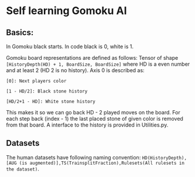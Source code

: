 # Self learning Gomoku AI

## Basics:
In Gomoku black starts.
In code black is 0, white is 1.

Gomoku board representations are defined as follows:
Tensor of shape `[HistoryDepth(HD) + 1, BoardSize, BoardSize]` where HD is a even number and at least 2 (HD 2 is no history). Axis 0 is described as:

`[0]: Next players color`

`[1 - HD/2]: Black stone history`

`[HD/2+1 - HD]: White stone history`

This makes it so we can go back HD - 2 played moves on the board.
For each step back (index - 1) the last placed stone of given color is removed from that board.
A interface to the history is provided in Utilities.py.

## Datasets
The human datasets have following naming convention: `HD(HistoryDepth),[AUG (is augmented)],TS(TrainsplitFraction),Rulesets(All rulesets in the dataset)`.
